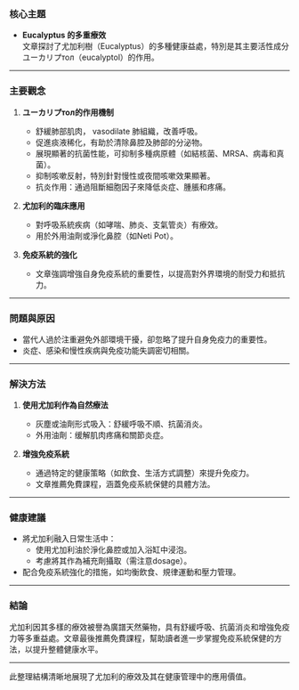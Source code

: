 ### 核心主題
- **Eucalyptus 的多重療效**  
  文章探討了尤加利樹（Eucalyptus）的多種健康益處，特別是其主要活性成分ユーカリプтол（eucalyptol）的作用。

---

### 主要觀念
1. **ユーカリプтол的作用機制**  
   - 舒緩肺部肌肉， vasodilate 肺組織，改善呼吸。
   - 促進痰液稀化，有助於清除鼻腔及肺部的分泌物。
   - 展現顯著的抗菌性能，可抑制多種病原體（如結核菌、MRSA、病毒和真菌）。
   - 抑制咳嗽反射，特別針對慢性或夜間咳嗽效果顯著。
   - 抗炎作用：通過阻斷細胞因子來降低炎症、腫脹和疼痛。

2. **尤加利的臨床應用**  
   - 對呼吸系統疾病（如哮喘、肺炎、支氣管炎）有療效。  
   - 用於外用油劑或淨化鼻腔（如Neti Pot）。

3. **免疫系統的強化**  
   - 文章強調增強自身免疫系統的重要性，以提高對外界環境的耐受力和抵抗力。

---

### 問題與原因
- 當代人過於注重避免外部環境干擾，卻忽略了提升自身免疫力的重要性。  
- 炎症、感染和慢性疾病與免疫功能失調密切相關。

---

### 解決方法
1. **使用尤加利作為自然療法**  
   - 灰塵或油劑形式吸入：舒緩呼吸不順、抗菌消炎。  
   - 外用油劑：缓解肌肉疼痛和關節炎症。

2. **增強免疫系統**  
   - 通過特定的健康策略（如飲食、生活方式調整）來提升免疫力。  
   - 文章推薦免費課程，涵蓋免疫系統保健的具體方法。

---

### 健康建議
- 將尤加利融入日常生活中：  
  - 使用尤加利油於淨化鼻腔或加入浴缸中浸泡。  
  - 考慮將其作為補充劑攝取（需注意dosage）。  
- 配合免疫系統強化的措施，如均衡飲食、規律運動和壓力管理。

---

### 結論
尤加利因其多樣的療效被譽為廣譜天然藥物，具有舒緩呼吸、抗菌消炎和增強免疫力等多重益處。文章最後推薦免費課程，幫助讀者進一步掌握免疫系統保健的方法，以提升整體健康水平。

--- 

此整理結構清晰地展現了尤加利的療效及其在健康管理中的應用價值。